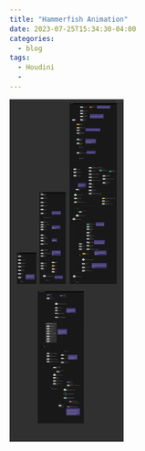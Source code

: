 ```yaml
---
title: "Hammerfish Animation"
date: 2023-07-25T15:34:30-04:00
categories:
  - blog
tags:
  - Houdini
  - 
---
```

    
<img src="../assets/images/HoudiniHammerfishGeoNetwork.png" style="width:200px;height:600px;display:block"> 

